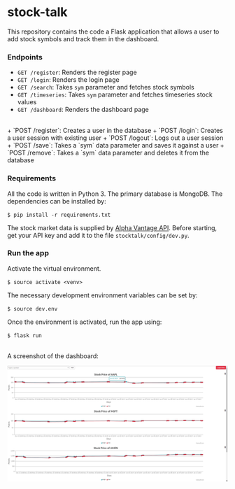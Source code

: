 # stock-talk

This repository contains the code a Flask application that allows a user to add stock symbols and track them in the dashboard.

### Endpoints
+ `GET /register`: Renders the register page
+ `GET /login`: Renders the login page
+ `GET /search`: Takes `sym` parameter and fetches stock symbols
+ `GET /timeseries`: Takes `sym` parameter and fetches timeseries stock values
+ `GET /dashboard`: Renders the dashboard page 
<br/>
+ `POST /register`: Creates a user in the database
+ `POST /login`: Creates a user session with existing user
+ `POST /logout`: Logs out a user session
+ `POST /save`: Takes a `sym` data parameter and saves it against a user
+ `POST /remove`: Takes a `sym` data parameter and deletes it from the database

### Requirements
All the code is written in Python 3. The primary database is MongoDB. The dependencies can be installed by:

```
$ pip install -r requirements.txt
```
The stock market data is supplied by [Alpha Vantage API](https://www.alphavantage.co/). Before starting, get your API key and add it to the file `stocktalk/config/dev.py`.

### Run the app
Activate the virtual environment.
```
$ source activate <venv>
```
The necessary development environment variables can be set by:
```
$ source dev.env
```
Once the environment is activated, run the app using:
```
$ flask run
```
<br/>
A screenshot of the dashboard:

![Screenshot of the dashboard](dashboard_screenshot.png)
